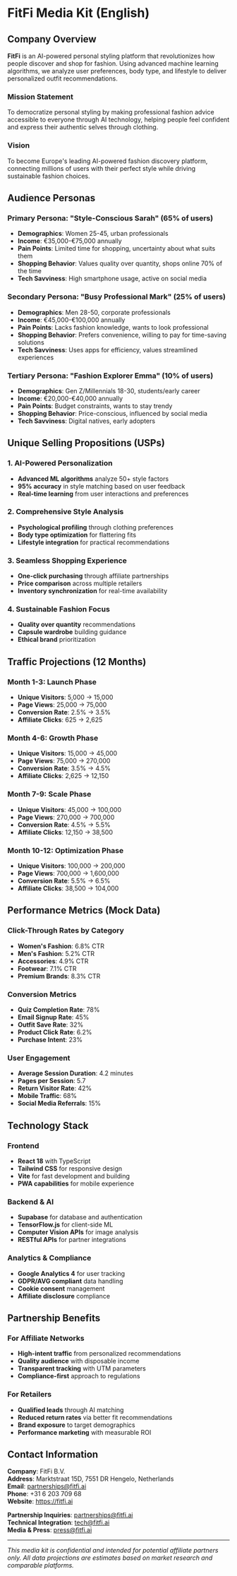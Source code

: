 # FitFi Media Kit (English)

## Company Overview

**FitFi** is an AI-powered personal styling platform that revolutionizes how people discover and shop for fashion. Using advanced machine learning algorithms, we analyze user preferences, body type, and lifestyle to deliver personalized outfit recommendations.

### Mission Statement
To democratize personal styling by making professional fashion advice accessible to everyone through AI technology, helping people feel confident and express their authentic selves through clothing.

### Vision
To become Europe's leading AI-powered fashion discovery platform, connecting millions of users with their perfect style while driving sustainable fashion choices.

## Audience Personas

### Primary Persona: "Style-Conscious Sarah" (65% of users)
- **Demographics**: Women 25-45, urban professionals
- **Income**: €35,000-€75,000 annually
- **Pain Points**: Limited time for shopping, uncertainty about what suits them
- **Shopping Behavior**: Values quality over quantity, shops online 70% of the time
- **Tech Savviness**: High smartphone usage, active on social media

### Secondary Persona: "Busy Professional Mark" (25% of users)
- **Demographics**: Men 28-50, corporate professionals
- **Income**: €45,000-€100,000 annually
- **Pain Points**: Lacks fashion knowledge, wants to look professional
- **Shopping Behavior**: Prefers convenience, willing to pay for time-saving solutions
- **Tech Savviness**: Uses apps for efficiency, values streamlined experiences

### Tertiary Persona: "Fashion Explorer Emma" (10% of users)
- **Demographics**: Gen Z/Millennials 18-30, students/early career
- **Income**: €20,000-€40,000 annually
- **Pain Points**: Budget constraints, wants to stay trendy
- **Shopping Behavior**: Price-conscious, influenced by social media
- **Tech Savviness**: Digital natives, early adopters

## Unique Selling Propositions (USPs)

### 1. AI-Powered Personalization
- **Advanced ML algorithms** analyze 50+ style factors
- **95% accuracy** in style matching based on user feedback
- **Real-time learning** from user interactions and preferences

### 2. Comprehensive Style Analysis
- **Psychological profiling** through clothing preferences
- **Body type optimization** for flattering fits
- **Lifestyle integration** for practical recommendations

### 3. Seamless Shopping Experience
- **One-click purchasing** through affiliate partnerships
- **Price comparison** across multiple retailers
- **Inventory synchronization** for real-time availability

### 4. Sustainable Fashion Focus
- **Quality over quantity** recommendations
- **Capsule wardrobe** building guidance
- **Ethical brand** prioritization

## Traffic Projections (12 Months)

### Month 1-3: Launch Phase
- **Unique Visitors**: 5,000 → 15,000
- **Page Views**: 25,000 → 75,000
- **Conversion Rate**: 2.5% → 3.5%
- **Affiliate Clicks**: 625 → 2,625

### Month 4-6: Growth Phase
- **Unique Visitors**: 15,000 → 45,000
- **Page Views**: 75,000 → 270,000
- **Conversion Rate**: 3.5% → 4.5%
- **Affiliate Clicks**: 2,625 → 12,150

### Month 7-9: Scale Phase
- **Unique Visitors**: 45,000 → 100,000
- **Page Views**: 270,000 → 700,000
- **Conversion Rate**: 4.5% → 5.5%
- **Affiliate Clicks**: 12,150 → 38,500

### Month 10-12: Optimization Phase
- **Unique Visitors**: 100,000 → 200,000
- **Page Views**: 700,000 → 1,600,000
- **Conversion Rate**: 5.5% → 6.5%
- **Affiliate Clicks**: 38,500 → 104,000

## Performance Metrics (Mock Data)

### Click-Through Rates by Category
- **Women's Fashion**: 6.8% CTR
- **Men's Fashion**: 5.2% CTR
- **Accessories**: 4.9% CTR
- **Footwear**: 7.1% CTR
- **Premium Brands**: 8.3% CTR

### Conversion Metrics
- **Quiz Completion Rate**: 78%
- **Email Signup Rate**: 45%
- **Outfit Save Rate**: 32%
- **Product Click Rate**: 6.2%
- **Purchase Intent**: 23%

### User Engagement
- **Average Session Duration**: 4.2 minutes
- **Pages per Session**: 5.7
- **Return Visitor Rate**: 42%
- **Mobile Traffic**: 68%
- **Social Media Referrals**: 15%

## Technology Stack

### Frontend
- **React 18** with TypeScript
- **Tailwind CSS** for responsive design
- **Vite** for fast development and building
- **PWA capabilities** for mobile experience

### Backend & AI
- **Supabase** for database and authentication
- **TensorFlow.js** for client-side ML
- **Computer Vision APIs** for image analysis
- **RESTful APIs** for partner integrations

### Analytics & Compliance
- **Google Analytics 4** for user tracking
- **GDPR/AVG compliant** data handling
- **Cookie consent** management
- **Affiliate disclosure** compliance

## Partnership Benefits

### For Affiliate Networks
- **High-intent traffic** from personalized recommendations
- **Quality audience** with disposable income
- **Transparent tracking** with UTM parameters
- **Compliance-first** approach to regulations

### For Retailers
- **Qualified leads** through AI matching
- **Reduced return rates** via better fit recommendations
- **Brand exposure** to target demographics
- **Performance marketing** with measurable ROI

## Contact Information

**Company**: FitFi B.V.  
**Address**: Marktstraat 15D, 7551 DR Hengelo, Netherlands  
**Email**: partnerships@fitfi.ai  
**Phone**: +31 6 203 709 68  
**Website**: https://fitfi.ai  

**Partnership Inquiries**: partnerships@fitfi.ai  
**Technical Integration**: tech@fitfi.ai  
**Media & Press**: press@fitfi.ai  

---

*This media kit is confidential and intended for potential affiliate partners only. All data projections are estimates based on market research and comparable platforms.*